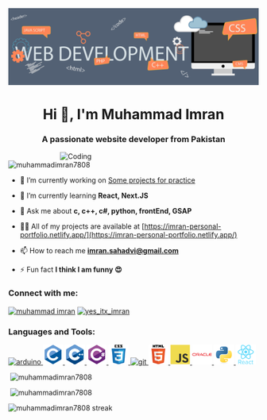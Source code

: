 <div align="center"> <img src="https://github.com/Muhammadimran7808/Muhammadimran7808/blob/main/banner.gif"> </div>
<h1 align="center">Hi 👋, I'm Muhammad Imran</h1>
<h3 align="center">A passionate website developer from Pakistan</h3>
<img align="right" alt="Coding" width="400" src="https://cdn.dribbble.com/users/1162077/screenshots/3848914/programmer.gif">

<p align="left"> <img src="https://komarev.com/ghpvc/?username=muhammadimran7808&label=Profile%20views&color=0e75b6&style=flat" alt="muhammadimran7808" /> </p>

- 🔭 I’m currently working on [Some projects for practice](https://clonebyimran.netlify.app/)

- 🌱 I’m currently learning **React, Next.JS**
  
- 💬 Ask me about **c, c++, c#, python, frontEnd, GSAP**

- 👨‍💻 All of my projects are available at [https://imran-personal-portfolio.netlify.app/](https://imran-personal-portfolio.netlify.app/)

- 📫 How to reach me **imran.sahadvi@gmail.com**

- ⚡ Fun fact **I think I am funny 😍**

<h3 align="left">Connect with me:</h3>
<p align="left">
<a href="https://www.facebook.com/profile.php?id=100052821680235&mibextid=ZbWKwL" target="blank"><img align="center" src="https://raw.githubusercontent.com/rahuldkjain/github-profile-readme-generator/master/src/images/icons/Social/facebook.svg" alt="muhammad imran" height="30" width="40" /></a>
<a href="https://instagram.com/yes_itx_imran" target="blank"><img align="center" src="https://raw.githubusercontent.com/rahuldkjain/github-profile-readme-generator/master/src/images/icons/Social/instagram.svg" alt="yes_itx_imran" height="30" width="40" /></a>
</p>

<h3 align="left">Languages and Tools:</h3>
<p align="left"> <a href="https://www.arduino.cc/" target="_blank" rel="noreferrer"> <img src="https://cdn.worldvectorlogo.com/logos/arduino-1.svg" alt="arduino" width="40" height="40"/> </a> <a href="https://www.cprogramming.com/" target="_blank" rel="noreferrer"> <img src="https://raw.githubusercontent.com/devicons/devicon/master/icons/c/c-original.svg" alt="c" width="40" height="40"/> </a> <a href="https://www.w3schools.com/cpp/" target="_blank" rel="noreferrer"> <img src="https://raw.githubusercontent.com/devicons/devicon/master/icons/cplusplus/cplusplus-original.svg" alt="cplusplus" width="40" height="40"/> </a> <a href="https://www.w3schools.com/cs/" target="_blank" rel="noreferrer"> <img src="https://raw.githubusercontent.com/devicons/devicon/master/icons/csharp/csharp-original.svg" alt="csharp" width="40" height="40"/> </a> <a href="https://www.w3schools.com/css/" target="_blank" rel="noreferrer"> <img src="https://raw.githubusercontent.com/devicons/devicon/master/icons/css3/css3-original-wordmark.svg" alt="css3" width="40" height="40"/> </a> <a href="https://git-scm.com/" target="_blank" rel="noreferrer"> <img src="https://www.vectorlogo.zone/logos/git-scm/git-scm-icon.svg" alt="git" width="40" height="40"/> </a> <a href="https://www.w3.org/html/" target="_blank" rel="noreferrer"> <img src="https://raw.githubusercontent.com/devicons/devicon/master/icons/html5/html5-original-wordmark.svg" alt="html5" width="40" height="40"/> </a> <a href="https://developer.mozilla.org/en-US/docs/Web/JavaScript" target="_blank" rel="noreferrer"> <img src="https://raw.githubusercontent.com/devicons/devicon/master/icons/javascript/javascript-original.svg" alt="javascript" width="40" height="40"/> </a> <a href="https://www.oracle.com/" target="_blank" rel="noreferrer"> <img src="https://raw.githubusercontent.com/devicons/devicon/master/icons/oracle/oracle-original.svg" alt="oracle" width="40" height="40"/> </a> <a href="https://www.python.org" target="_blank" rel="noreferrer"> <img src="https://raw.githubusercontent.com/devicons/devicon/master/icons/python/python-original.svg" alt="python" width="40" height="40"/> </a> <a href="https://reactjs.org/" target="_blank" rel="noreferrer"> <img src="https://raw.githubusercontent.com/devicons/devicon/master/icons/react/react-original-wordmark.svg" alt="react" width="40" height="40"/> </a> </p>

<p>&nbsp;<img src="https://github-readme-stats-sigma-five.vercel.app/api/top-langs?username=muhammadimran7808&show_icons=true&locale=en&layout=compact" alt="muhammadimran7808" /></p>

<p>&nbsp;<img src="https://github-readme-stats-sigma-five.vercel.app/api?username=muhammadimran7808&show_icons=true&locale=en" alt="muhammadimran7808" /></p>

<p><img src="https://github-readme-streak-stats.herokuapp.com/?user=muhammadimran7808&" alt="muhammadimran7808 streak" /></p>
